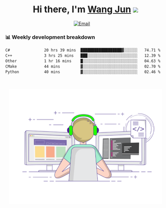 <!--
**wangjunicode/wangjunicode** is a ✨ _special_ ✨ repository because its `README.md` (this file) appears on your GitHub profile.

Here are some ideas to get you started:

- 🔭 I’m currently working on ...
- 🌱 I’m currently learning ...
- 👯 I’m looking to collaborate on ...
- 🤔 I’m looking for help with ...
- 💬 Ask me about ...
- 📫 How to reach me: ...
- 😄 Pronouns: ...
- ⚡ Fun fact: ...
-->

<h1 align="center">Hi there, I'm <a href="https://www.wangjunicode.com/" target="_blank">Wang Jun</a> <img
src="https://github.com/blackcater/blackcater/raw/main/images/Hi.gif" height="32" /></h1>


<!-- Social icons section -->
<p align="center">
  <a href="mailto:wangjunicode@qq.com"><img height="40px" alt="Email" title="Email" src="https://github.com/blackcater/blackcater/raw/main/images/social-gmail.svg"/></a>
  &#8287;&#8287;&#8287;&#8287;&#8287;
</p>

### 📊 Weekly development breakdown
<!--START_SECTION:waka-->

```txt
C#               20 hrs 39 mins  ██████████████████▓░░░░░░   74.71 %
C++              3 hrs 25 mins   ███░░░░░░░░░░░░░░░░░░░░░░   12.39 %
Other            1 hr 16 mins    █░░░░░░░░░░░░░░░░░░░░░░░░   04.63 %
CMake            44 mins         ▓░░░░░░░░░░░░░░░░░░░░░░░░   02.70 %
Python           40 mins         ▓░░░░░░░░░░░░░░░░░░░░░░░░   02.46 %
```

<!--END_SECTION:waka-->


<br/>
<p align="center">
<img align="center" top='60' alt="GIF" src="https://raw.githubusercontent.com/devSouvik/devSouvik/master/gif3.gif" width="480"/>
</p>


